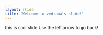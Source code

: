 ```yaml
---
layout: slide
title: "Welcome to vedrana's slide!"
---
```

this is cool slide
Use the left arrow to go back!
